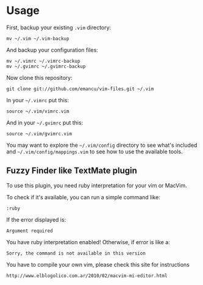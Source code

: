 Usage
=====

First, backup your existing `.vim` directory:

    mv ~/.vim ~/.vim-backup

And backup your configuration files:

    mv ~/.vimrc ~/.vimrc-backup
    mv ~/.gvimrc ~/.gvimrc-backup

Now clone this repository:

    git clone git://github.com/emancu/vim-files.git ~/.vim

In your `~/.vimrc` put this:

    source ~/.vim/vimrc.vim

And in your `~/.gvimrc` put this:

    source ~/.vim/gvimrc.vim

You may want to explore the `~/.vim/config` directory to see what's
included and `~/.vim/config/mappings.vim` to see how to use the
available tools.

Fuzzy Finder like TextMate plugin
---------------------------------

To use this plugin, you need ruby interpretation for your vim or MacVim.

To check if it's available, you can run a simple command like:

    :ruby

If the error displayed is:

    Argument required

You have ruby interpretation enabled! Otherwise, if error is like a:

    Sorry, the command is not available in this version

You have to compile your own vim, please check this site for instructions

    http://www.elblogolico.com.ar/2010/02/macvim-mi-editor.html

